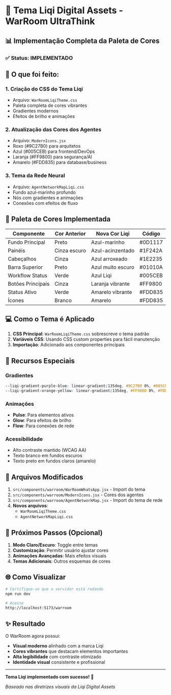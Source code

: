 # 🎨 Tema Liqi Digital Assets - WarRoom UltraThink

## 📊 Implementação Completa da Paleta de Cores

### ✅ Status: IMPLEMENTADO

## 🎯 O que foi feito:

### 1. **Criação do CSS do Tema Liqi**
- Arquivo: `WarRoomLiqiTheme.css`
- Paleta completa de cores vibrantes
- Gradientes modernos
- Efeitos de brilho e animações

### 2. **Atualização das Cores dos Agentes**
- Arquivo: `ModernIcons.jsx` 
- Roxo (#9C27B0) para arquitetos
- Azul (#005CEB) para frontend/DevOps
- Laranja (#FF9800) para segurança/AI
- Amarelo (#FDD835) para database/business

### 3. **Tema da Rede Neural**
- Arquivo: `AgentNetworkMapLiqi.css`
- Fundo azul-marinho profundo
- Nós com gradientes e animações
- Conexões com efeitos de fluxo

## 🎨 Paleta de Cores Implementada

| Componente | Cor Anterior | Nova Cor Liqi | Código |
|------------|--------------|---------------|---------|
| Fundo Principal | Preto | Azul-marinho | #0D1117 |
| Painéis | Cinza escuro | Azul-acinzentado | #1F242A |
| Cabeçalhos | Cinza | Azul arroxeado | #1E2235 |
| Barra Superior | Preto | Azul muito escuro | #01010A |
| Workflow Status | Verde | Azul Liqi | #005CEB |
| Botões Principais | Cinza | Laranja vibrante | #FF9800 |
| Status Ativo | Verde | Amarelo vibrante | #FDD835 |
| Ícones | Branco | Amarelo | #FDD835 |

## 💻 Como o Tema é Aplicado

1. **CSS Principal**: `WarRoomLiqiTheme.css` sobrescreve o tema padrão
2. **Variáveis CSS**: Usando CSS custom properties para fácil manutenção
3. **Importação**: Adicionado aos componentes principais

## 🚀 Recursos Especiais

### Gradientes
```css
--liqi-gradient-purple-blue: linear-gradient(135deg, #9C27B0 0%, #005CEB 100%);
--liqi-gradient-orange-yellow: linear-gradient(135deg, #FF9800 0%, #FDD835 100%);
```

### Animações
- **Pulse**: Para elementos ativos
- **Glow**: Para efeitos de brilho
- **Flow**: Para conexões de rede

### Acessibilidade
- Alto contraste mantido (WCAG AA)
- Texto branco em fundos escuros
- Texto preto em fundos claros (amarelo)

## 📁 Arquivos Modificados

1. `src/components/warroom/WarRoomWhatsApp.jsx` - Import do tema
2. `src/components/warroom/ModernIcons.jsx` - Cores dos agentes
3. `src/components/warroom/AgentNetworkMap.jsx` - Import do tema de rede
4. **Novos arquivos**:
   - `WarRoomLiqiTheme.css`
   - `AgentNetworkMapLiqi.css`

## 🎯 Próximos Passos (Opcional)

1. **Modo Claro/Escuro**: Toggle entre temas
2. **Customização**: Permitir usuário ajustar cores
3. **Animações Avançadas**: Mais efeitos visuais
4. **Temas Adicionais**: Outros esquemas de cores

## 🌐 Como Visualizar

```bash
# Certifique-se que o servidor está rodando
npm run dev

# Acesse
http://localhost:5173/warroom
```

## ✨ Resultado

O WarRoom agora possui:
- **Visual moderno** alinhado com a marca Liqi
- **Cores vibrantes** que destacam elementos importantes
- **Alta legibilidade** com contraste otimizado
- **Identidade visual** consistente e profissional

---

**Tema Liqi implementado com sucesso!** 🎉

*Baseado nas diretrizes visuais da Liqi Digital Assets*